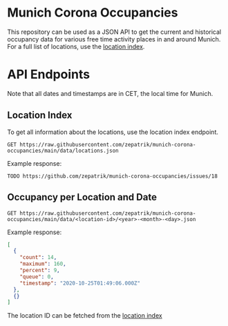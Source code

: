# Munich Corona Occupancies

This repository can be used as a JSON API to get the current and historical occupancy
data for various free time activity places in and around Munich.
For a full list of locations, use the [location index](./data/locations.json).

# API Endpoints

Note that all dates and timestamps are in CET, the local time for Munich.

## Location Index

To get all information about the locations, use the location index endpoint.

```
GET https://raw.githubusercontent.com/zepatrik/munich-corona-occupancies/main/data/locations.json
```

Example response:

```
TODO https://github.com/zepatrik/munich-corona-occupancies/issues/18
```

## Occupancy per Location and Date

```
GET https://raw.githubusercontent.com/zepatrik/munich-corona-occupancies/main/data/<location-id>/<year>-<month>-<day>.json
```

Example response:

```json
[
  {
    "count": 14,
    "maximum": 160,
    "percent": 9,
    "queue": 0,
    "timestamp": "2020-10-25T01:49:06.000Z"
  },
  {}
]
```

The location ID can be fetched from the [location index](#location-index)
